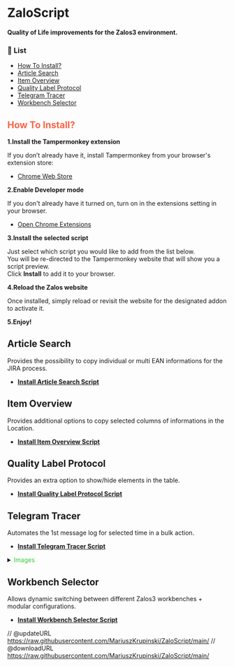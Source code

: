 # ZaloScript

**Quality of Life improvements for the Zalos3 environment.**


### 📘 List

- [How To Install?](#how-to-install)
- [Article Search](#article-search)
- [Item Overview](#item-overview)
- [Quality Label Protocol](#quality-label-protocol)
- [Telegram Tracer](#telegram-tracer)
- [Workbench Selector](#workbench-selector)

## <h2><span style="color: #FF6347;"> **How To Install?** </span></h2>
**1.Install the Tampermonkey extension**

If you don’t already have it, install Tampermonkey from your browser's extension store:

- [Chrome Web Store](https://chrome.google.com/webstore/detail/tampermonkey/dhdgffkkebhmkfjojejmpbldmpobfkfo)

**2.Enable Developer mode**

If you don't already have it turned on, turn on in the extensions setting in your browser.

- [Open Chrome Extensions](chrome://extensions/)

**3.Install the selected script**

<p align="left">
  Just select which script you would like to add from the list below.<br>
  You will be re-directed to the Tampermonkey website that will show you a script preview.<br>
  Click <strong>Install</strong> to add it to your browser.
</p>

**4.Reload the Zalos website**

Once installed, simply reload or revisit the website for the designated addon to activate it.

**5.Enjoy!**

## Article Search
Provides the possibility to copy individual or multi EAN informations for the JIRA process.

- **[Install Article Search Script](https://github.com/MariuszKrupinski/ZaloScript/raw/refs/heads/main/Article-Search-script.user.js)**

## Item Overview
Provides additional options to copy selected columns of informations in the Location.

- **[Install Item Overview Script](https://github.com/MariuszKrupinski/ZaloScript/raw/refs/heads/main/Item-Overview-script.user.js)**

## Quality Label Protocol
Provides an extra option to show/hide elements in the table.

- **[Install Quality Label Protocol Script](https://github.com/MariuszKrupinski/ZaloScript/raw/refs/heads/main/Quality-Label-Protocol-script.user.js)**

## Telegram Tracer
Automates the 1st message log for selected time in a bulk action.

- **[Install Telegram Tracer Script](https://github.com/MariuszKrupinski/ZaloScript/raw/refs/heads/main/TelegramTracer-AutoExcec-script.user.js)**

<details> 
  <summary> <span style="color: #32CD32;"> Images </span> </summary>

<p align="left">
  <a href="">
    <img src="Images/TelegramTracer/Autoexecute.png" alt="Autoexecute Logo" width="267" height="222" style="margin-left: 0px;" />
    <img src="Images/TelegramTracer/SelectTime.png" alt="2" width="267" height="222" />
    <img src="Images/TelegramTracer/PasteQL&apos;s.png" alt="3" width="600" height="222" />
  </a>
</p>

</details>

## Workbench Selector
Allows dynamic switching between different Zalos3 workbenches + modular configurations.

- **[Install Workbench Selector Script](https://github.com/MariuszKrupinski/ZaloScript/raw/refs/heads/main/Workbench-Selector-script.user.js)**


// @updateURL    https://raw.githubusercontent.com/MariuszKrupinski/ZaloScript/main/
// @downloadURL  https://raw.githubusercontent.com/MariuszKrupinski/ZaloScript/main/

